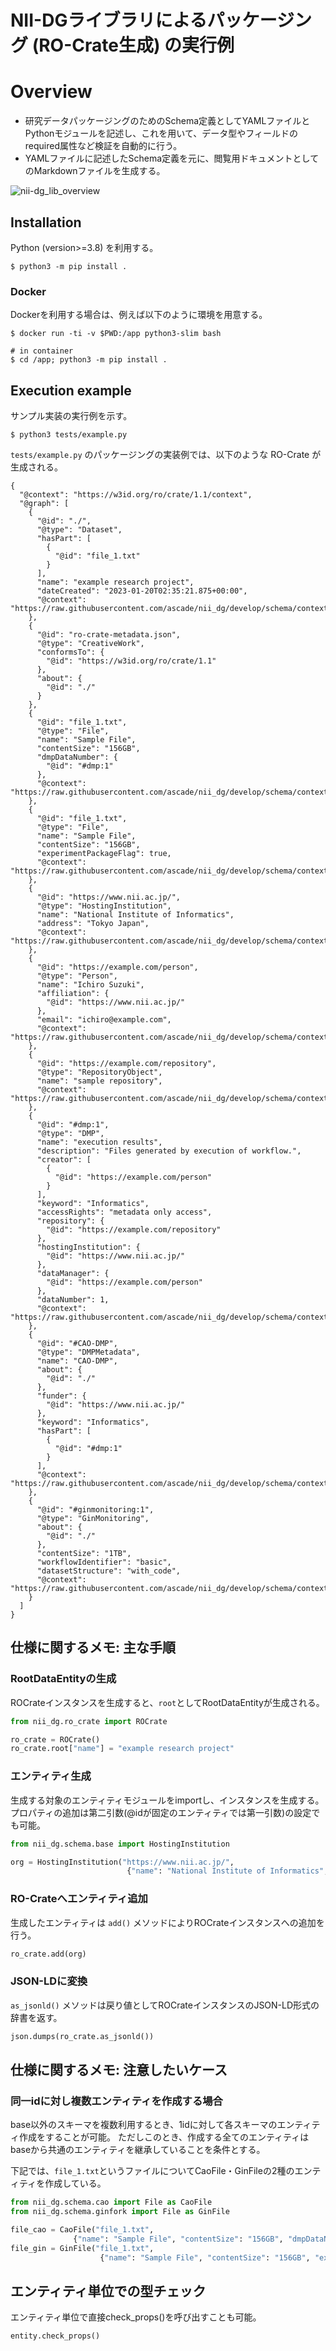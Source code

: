# NII-DGライブラリによるパッケージング (RO-Crate生成) の実行例

# Overview

- 研究データパッケージングのためのSchema定義としてYAMLファイルとPythonモジュールを記述し、これを用いて、データ型やフィールドのrequired属性など検証を自動的に行う。
- YAMLファイルに記述したSchema定義を元に、閲覧用ドキュメントとしてのMarkdownファイルを生成する。

![nii-dg_lib_overview](https://user-images.githubusercontent.com/31247330/211984174-1ce78018-5e28-4052-92cd-41a0581302ab.png)

## Installation

Python (version>=3.8) を利用する。

```
$ python3 -m pip install .
```

### Docker

Dockerを利用する場合は、例えば以下のように環境を用意する。

```
$ docker run -ti -v $PWD:/app python3-slim bash

# in container
$ cd /app; python3 -m pip install .
```

## Execution example

サンプル実装の実行例を示す。

```
$ python3 tests/example.py
```

`tests/example.py` のパッケージングの実装例では、以下のような RO-Crate が生成される。

```
{
  "@context": "https://w3id.org/ro/crate/1.1/context",
  "@graph": [
    {
      "@id": "./",
      "@type": "Dataset",
      "hasPart": [
        {
          "@id": "file_1.txt"
        }
      ],
      "name": "example research project",
      "dateCreated": "2023-01-20T02:35:21.875+00:00",
      "@context": "https://raw.githubusercontent.com/ascade/nii_dg/develop/schema/context/base/RootDataEntity.json"
    },
    {
      "@id": "ro-crate-metadata.json",
      "@type": "CreativeWork",
      "conformsTo": {
        "@id": "https://w3id.org/ro/crate/1.1"
      },
      "about": {
        "@id": "./"
      }
    },
    {
      "@id": "file_1.txt",
      "@type": "File",
      "name": "Sample File",
      "contentSize": "156GB",
      "dmpDataNumber": {
        "@id": "#dmp:1"
      },
      "@context": "https://raw.githubusercontent.com/ascade/nii_dg/develop/schema/context/cao/File.json"
    },
    {
      "@id": "file_1.txt",
      "@type": "File",
      "name": "Sample File",
      "contentSize": "156GB",
      "experimentPackageFlag": true,
      "@context": "https://raw.githubusercontent.com/ascade/nii_dg/develop/schema/context/ginfork/File.json"
    },
    {
      "@id": "https://www.nii.ac.jp/",
      "@type": "HostingInstitution",
      "name": "National Institute of Informatics",
      "address": "Tokyo Japan",
      "@context": "https://raw.githubusercontent.com/ascade/nii_dg/develop/schema/context/base/HostingInstitution.json"
    },
    {
      "@id": "https://example.com/person",
      "@type": "Person",
      "name": "Ichiro Suzuki",
      "affiliation": {
        "@id": "https://www.nii.ac.jp/"
      },
      "email": "ichiro@example.com",
      "@context": "https://raw.githubusercontent.com/ascade/nii_dg/develop/schema/context/cao/Person.json"
    },
    {
      "@id": "https://example.com/repository",
      "@type": "RepositoryObject",
      "name": "sample repository",
      "@context": "https://raw.githubusercontent.com/ascade/nii_dg/develop/schema/context/base/RepositoryObject.json"
    },
    {
      "@id": "#dmp:1",
      "@type": "DMP",
      "name": "execution results",
      "description": "Files generated by execution of workflow.",
      "creator": [
        {
          "@id": "https://example.com/person"
        }
      ],
      "keyword": "Informatics",
      "accessRights": "metadata only access",
      "repository": {
        "@id": "https://example.com/repository"
      },
      "hostingInstitution": {
        "@id": "https://www.nii.ac.jp/"
      },
      "dataManager": {
        "@id": "https://example.com/person"
      },
      "dataNumber": 1,
      "@context": "https://raw.githubusercontent.com/ascade/nii_dg/develop/schema/context/cao/DMP.json"
    },
    {
      "@id": "#CAO-DMP",
      "@type": "DMPMetadata",
      "name": "CAO-DMP",
      "about": {
        "@id": "./"
      },
      "funder": {
        "@id": "https://www.nii.ac.jp/"
      },
      "keyword": "Informatics",
      "hasPart": [
        {
          "@id": "#dmp:1"
        }
      ],
      "@context": "https://raw.githubusercontent.com/ascade/nii_dg/develop/schema/context/cao/DMPMetadata.json"
    },
    {
      "@id": "#ginmonitoring:1",
      "@type": "GinMonitoring",
      "about": {
        "@id": "./"
      },
      "contentSize": "1TB",
      "workflowIdentifier": "basic",
      "datasetStructure": "with_code",
      "@context": "https://raw.githubusercontent.com/ascade/nii_dg/develop/schema/context/ginfork/GinMonitoring.json"
    }
  ]
}
```

## 仕様に関するメモ: 主な手順

### RootDataEntityの生成

ROCrateインスタンスを生成すると、`root`としてRootDataEntityが生成される。

```python
from nii_dg.ro_crate import ROCrate

ro_crate = ROCrate()
ro_crate.root["name"] = "example research project"
```

### エンティティ生成

生成する対象のエンティティモジュールをimportし、インスタンスを生成する。
プロパティの追加は第二引数(@idが固定のエンティティでは第一引数)の設定でも可能。

```python
from nii_dg.schema.base import HostingInstitution

org = HostingInstitution("https://www.nii.ac.jp/",
                          {"name": "National Institute of Informatics", "address": "Tokyo Japan"})
```

### RO-Crateへエンティティ追加

生成したエンティティは `add()` メソッドによりROCrateインスタンスへの追加を行う。

```python
ro_crate.add(org)
```

### JSON-LDに変換

`as_jsonld()` メソッドは戻り値としてROCrateインスタンスのJSON-LD形式の辞書を返す。

```python
json.dumps(ro_crate.as_jsonld())
```

## 仕様に関するメモ: 注意したいケース
### 同一idに対し複数エンティティを作成する場合
base以外のスキーマを複数利用するとき、1idに対して各スキーマのエンティティ作成をすることが可能。
ただしこのとき、作成する全てのエンティティはbaseから共通のエンティティを継承していることを条件とする。

下記では、`file_1.txt`というファイルについてCaoFile・GinFileの2種のエンティティを作成している。
```python
from nii_dg.schema.cao import File as CaoFile
from nii_dg.schema.ginfork import File as GinFile

file_cao = CaoFile("file_1.txt",
              {"name": "Sample File", "contentSize": "156GB", "dmpDataNumber": dmp_1})
file_gin = GinFile("file_1.txt",
                    {"name": "Sample File", "contentSize": "156GB", "experimentPackageFlag": True})
```

## エンティティ単位での型チェック
エンティティ単位で直接check_props()を呼び出すことも可能。
```python
entity.check_props()
```